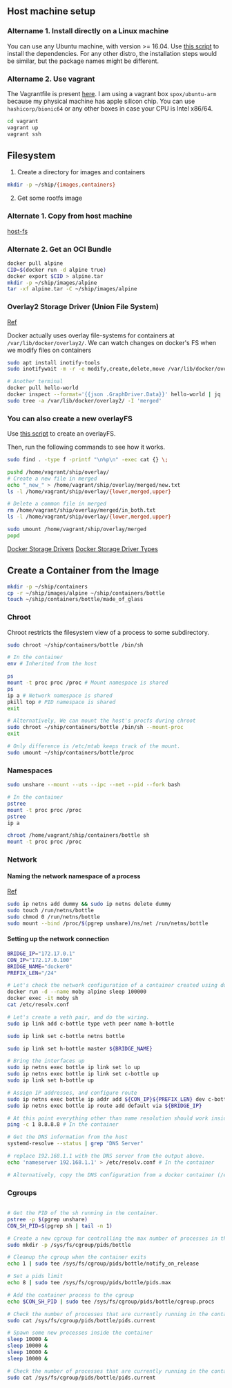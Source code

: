 ## Host machine setup

### Altername 1. Install directly on a Linux machine
You can use any Ubuntu machine, with version >= 16.04. Use [this script](./scripts/install-prereqs.sh) to install the dependencies.
For any other distro, the installation steps would be similar, but the package names might be different.

### Altername 2. Use vagrant
The Vagrantfile is present [here](./vagrant/Vagrantfile).
I am using a vagrant box `spox/ubuntu-arm` because my physical machine has apple silicon chip.
You can use `hashicorp/bionic64` or any other boxes in case your CPU is Intel x86/64.

```sh
cd vagrant
vagrant up
vagrant ssh
```

## Filesystem

1. Create a directory for images and containers

```sh
mkdir -p ~/ship/{images,containers}
```

2. Get some rootfs image

### Alternate 1. Copy from host machine

[host-fs](./scripts/host-fs.sh)

### Alternate 2. Get an OCI Bundle

```sh
docker pull alpine
CID=$(docker run -d alpine true)
docker export $CID > alpine.tar
mkdir -p ~/ship/images/alpine
tar -xf alpine.tar -C ~/ship/images/alpine
```

### Overlay2 Storage Driver (Union File System)
[Ref](https://docs.docker.com/storage/storagedriver/overlayfs-driver/#how-the-overlay2-driver-works)

Docker actually uses overlay file-systems for containers at `/var/lib/docker/overlay2/`.
We can watch changes on docker's FS when we modify files on containers

```sh
sudo apt install inotify-tools
sudo inotifywait -m -r -e modify,create,delete,move /var/lib/docker/overlay2/

# Another terminal
docker pull hello-world
docker inspect --format='{{json .GraphDriver.Data}}' hello-world | jq
sudo tree -a /var/lib/docker/overlay2/ -I 'merged'
```

### You can also create a new overlayFS

Use [this script](./scripts/my-overlay.sh) to create an overlayFS.

Then, run the following commands to see how it works.

```sh
sudo find . -type f -printf "\n%p\n" -exec cat {} \;

pushd /home/vagrant/ship/overlay/
# Create a new file in merged
echo "_new_" > /home/vagrant/ship/overlay/merged/new.txt
ls -l /home/vagrant/ship/overlay/{lower,merged,upper}

# Delete a common file in merged
rm /home/vagrant/ship/overlay/merged/in_both.txt
ls -l /home/vagrant/ship/overlay/{lower,merged,upper}

sudo umount /home/vagrant/ship/overlay/merged
popd
```

[Docker Storage Drivers](https://docs.docker.com/storage/storagedriver/)
[Docker Storage Driver Types](https://docs.docker.com/storage/storagedriver/select-storage-driver/)

## Create a Container from the Image

```sh
mkdir -p ~/ship/containers
cp -r ~/ship/images/alpine ~/ship/containers/bottle
touch ~/ship/containers/bottle/made_of_glass
```

### Chroot

Chroot restricts the filesystem view of a process to some subdirectory.

```sh
sudo chroot ~/ship/containers/bottle /bin/sh

# In the container
env # Inherited from the host

ps
mount -t proc proc /proc # Mount namespace is shared
ps
ip a # Network namespace is shared
pkill top # PID namespace is shared
exit

# Alternatively, We can mount the host's procfs during chroot
sudo chroot ~/ship/containers/bottle /bin/sh --mount-proc
exit

# Only difference is /etc/mtab keeps track of the mount.
sudo umount ~/ship/containers/bottle/proc
```

### Namespaces

```sh
sudo unshare --mount --uts --ipc --net --pid --fork bash

# In the container
pstree
mount -t proc proc /proc
pstree
ip a

chroot /home/vagrant/ship/containers/bottle sh
mount -t proc proc /proc
```

### Network

#### Naming the network namespace of a process

[Ref](https://unix.stackexchange.com/a/645834/222748)

```sh
sudo ip netns add dummy && sudo ip netns delete dummy
sudo touch /run/netns/bottle
sudo chmod 0 /run/netns/bottle
sudo mount --bind /proc/$(pgrep unshare)/ns/net /run/netns/bottle
```

#### Setting up the network connection

```sh
BRIDGE_IP="172.17.0.1"
CON_IP="172.17.0.100"
BRIDGE_NAME="docker0"
PREFIX_LEN="/24"

# Let's check the network configuration of a container created using docker
docker run -d --name moby alpine sleep 100000
docker exec -it moby sh
cat /etc/resolv.conf

# Let's create a veth pair, and do the wiring.
sudo ip link add c-bottle type veth peer name h-bottle

sudo ip link set c-bottle netns bottle

sudo ip link set h-bottle master ${BRIDGE_NAME}

# Bring the interfaces up
sudo ip netns exec bottle ip link set lo up
sudo ip netns exec bottle ip link set c-bottle up
sudo ip link set h-bottle up

# Assign IP addresses, and configure route
sudo ip netns exec bottle ip addr add ${CON_IP}${PREFIX_LEN} dev c-bottle
sudo ip netns exec bottle ip route add default via ${BRIDGE_IP}

# At this point everything other than name resolution should work inside the container.
ping -c 1 8.8.8.8 # In the container

# Get the DNS information from the host
systemd-resolve --status | grep "DNS Server"

# replace 192.168.1.1 with the DNS server from the output above. 
echo 'nameserver 192.168.1.1' > /etc/resolv.conf # In the container

# Alternatively, copy the DNS configuration from a docker container (/etc/resolv.conf) to our container
```

### Cgroups

```sh

# Get the PID of the sh running in the container.
pstree -p $(pgrep unshare)
CON_SH_PID=$(pgrep sh | tail -n 1)

# Create a new cgroup for controlling the max number of processes in the container
sudo mkdir -p /sys/fs/cgroup/pids/bottle

# Cleanup the cgroup when the container exits
echo 1 | sudo tee /sys/fs/cgroup/pids/bottle/notify_on_release

# Set a pids limit
echo 8 | sudo tee /sys/fs/cgroup/pids/bottle/pids.max

# Add the container process to the cgroup
echo $CON_SH_PID | sudo tee /sys/fs/cgroup/pids/bottle/cgroup.procs

# Check the number of processes that are currently running in the container
sudo cat /sys/fs/cgroup/pids/bottle/pids.current

# Spawn some new processes inside the container
sleep 10000 &
sleep 10000 &
sleep 10000 &
sleep 10000 &

# Check the number of processes that are currently running in the container
sudo cat /sys/fs/cgroup/pids/bottle/pids.current
```